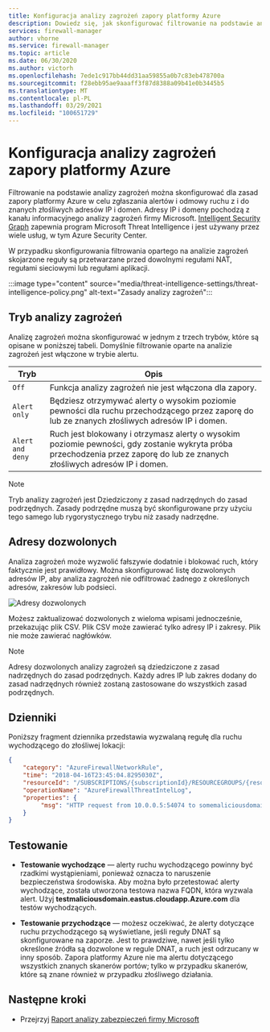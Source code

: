 ```yaml
---
title: Konfiguracja analizy zagrożeń zapory platformy Azure
description: Dowiedz się, jak skonfigurować filtrowanie na podstawie analizy zagrożeń dla zasad zapory platformy Azure w celu wygenerowania alertów i odmowy ruchu z i do znanych złośliwych adresów IP i domen.
services: firewall-manager
author: vhorne
ms.service: firewall-manager
ms.topic: article
ms.date: 06/30/2020
ms.author: victorh
ms.openlocfilehash: 7ede1c917bb44dd31aa59855a0b7c83eb478700a
ms.sourcegitcommit: f28ebb95ae9aaaff3f87d8388a09b41e0b3445b5
ms.translationtype: MT
ms.contentlocale: pl-PL
ms.lasthandoff: 03/29/2021
ms.locfileid: "100651729"
---
```

# <a name="azure-firewall-threat-intelligence-configuration"></a>Konfiguracja analizy zagrożeń zapory platformy Azure

Filtrowanie na podstawie analizy zagrożeń można skonfigurować dla zasad zapory platformy Azure w celu zgłaszania alertów i odmowy ruchu z i do znanych złośliwych adresów IP i domen. Adresy IP i domeny pochodzą z kanału informacyjnego analizy zagrożeń firmy Microsoft. [Intelligent Security Graph](https://www.microsoft.com/security/operations/intelligence) zapewnia program Microsoft Threat Intelligence i jest używany przez wiele usług, w tym Azure Security Center.<br>

W przypadku skonfigurowania filtrowania opartego na analizie zagrożeń skojarzone reguły są przetwarzane przed dowolnymi regułami NAT, regułami sieciowymi lub regułami aplikacji.

:::image type="content" source="media/threat-intelligence-settings/threat-intelligence-policy.png" alt-text="Zasady analizy zagrożeń":::

## <a name="threat-intelligence-mode"></a>Tryb analizy zagrożeń

Analizę zagrożeń można skonfigurować w jednym z trzech trybów, które są opisane w poniższej tabeli. Domyślnie filtrowanie oparte na analizie zagrożeń jest włączone w trybie alertu.

|Tryb |Opis  |
|---------|---------|
|`Off`     | Funkcja analizy zagrożeń nie jest włączona dla zapory. |
|`Alert only`     | Będziesz otrzymywać alerty o wysokim poziomie pewności dla ruchu przechodzącego przez zaporę do lub ze znanych złośliwych adresów IP i domen. |
|`Alert and deny`     | Ruch jest blokowany i otrzymasz alerty o wysokim poziomie pewności, gdy zostanie wykryta próba przechodzenia przez zaporę do lub ze znanych złośliwych adresów IP i domen. |

> [!NOTE]
> Tryb analizy zagrożeń jest Dziedziczony z zasad nadrzędnych do zasad podrzędnych. Zasady podrzędne muszą być skonfigurowane przy użyciu tego samego lub rygorystycznego trybu niż zasady nadrzędne.

## <a name="allowlist-addresses"></a>Adresy dozwolonych

Analiza zagrożeń może wyzwolić fałszywie dodatnie i blokować ruch, który faktycznie jest prawidłowy. Można skonfigurować listę dozwolonych adresów IP, aby analiza zagrożeń nie odfiltrować żadnego z określonych adresów, zakresów lub podsieci.  

![Adresy dozwolonych](media/threat-intelligence-settings/allow-list.png)

Możesz zaktualizować dozwolonych z wieloma wpisami jednocześnie, przekazując plik CSV. Plik CSV może zawierać tylko adresy IP i zakresy. Plik nie może zawierać nagłówków.

> [!NOTE]
> Adresy dozwolonych analizy zagrożeń są dziedziczone z zasad nadrzędnych do zasad podrzędnych. Każdy adres IP lub zakres dodany do zasad nadrzędnych również zostaną zastosowane do wszystkich zasad podrzędnych.

## <a name="logs"></a>Dzienniki

Poniższy fragment dziennika przedstawia wyzwalaną regułę dla ruchu wychodzącego do złośliwej lokacji:

```json
{
    "category": "AzureFirewallNetworkRule",
    "time": "2018-04-16T23:45:04.8295030Z",
    "resourceId": "/SUBSCRIPTIONS/{subscriptionId}/RESOURCEGROUPS/{resourceGroupName}/PROVIDERS/MICROSOFT.NETWORK/AZUREFIREWALLS/{resourceName}",
    "operationName": "AzureFirewallThreatIntelLog",
    "properties": {
         "msg": "HTTP request from 10.0.0.5:54074 to somemaliciousdomain.com:80. Action: Alert. ThreatIntel: Bot Networks"
    }
}
```

## <a name="testing"></a>Testowanie

- **Testowanie wychodzące** — alerty ruchu wychodzącego powinny być rzadkimi wystąpieniami, ponieważ oznacza to naruszenie bezpieczeństwa środowiska. Aby można było przetestować alerty wychodzące, została utworzona testowa nazwa FQDN, która wyzwala alert. Użyj **testmaliciousdomain.eastus.cloudapp.Azure.com** dla testów wychodzących.

- **Testowanie przychodzące** — możesz oczekiwać, że alerty dotyczące ruchu przychodzącego są wyświetlane, jeśli reguły DNAT są skonfigurowane na zaporze. Jest to prawdziwe, nawet jeśli tylko określone źródła są dozwolone w regule DNAT, a ruch jest odrzucany w inny sposób. Zapora platformy Azure nie ma alertu dotyczącego wszystkich znanych skanerów portów; tylko w przypadku skanerów, które są znane również w przypadku złośliwego działania.

## <a name="next-steps"></a>Następne kroki

- Przejrzyj [Raport analizy zabezpieczeń firmy Microsoft](https://www.microsoft.com/en-us/security/operations/security-intelligence-report)
